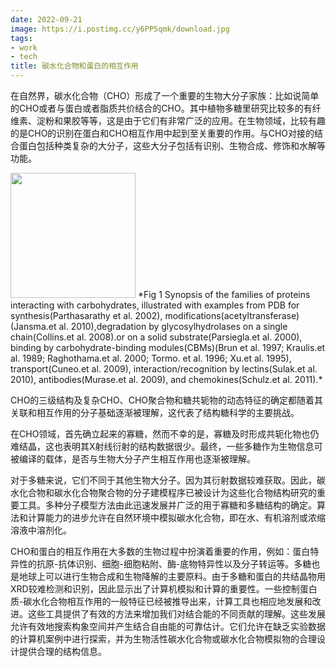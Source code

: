 ```yaml
---
date: 2022-09-21
image: https://i.postimg.cc/y6PP5qmk/download.jpg
tags:
- work
- tech
title: 碳水化合物和蛋白的相互作用
---
```

在自然界，碳水化合物（CHO）形成了一个重要的生物大分子家族：比如说简单的CHO或者与蛋白或者脂质共价结合的CHO。其中植物多糖里研究比较多的有纤维素、淀粉和果胶等等，这是由于它们有非常广泛的应用。在生物领域，比较有趣的是CHO的识别在蛋白和CHO相互作用中起到至关重要的作用。与CHO对接的结合蛋白包括种类复杂的大分子，这些大分子包括有识别、生物合成、修饰和水解等功能。


<img src="https://i.postimg.cc/y6PP5qmk/download.jpg" width="200">
*Fig 1 Synopsis of the families of proteins interacting with carbohydrates, illustrated with examples from PDB for synthesis(Parthasarathy et al. 2002), modifications(acetyltransferase) (Jansma.et al. 2010),degradation by glycosylhydrolases on a single chain(Collins.et al. 2008).or on a solid substrate(Parsiegla.et al. 2000), binding by carbohydrate-binding modules(CBMs)(Brun et al. 1997; Kraulis.et al. 1989; Raghothama.et al. 2000; Tormo. et al. 1996; Xu.et al. 1995), transport(Cuneo.et al. 2009), interaction/recognition by lectins(Sulak.et al. 2010), antibodies(Murase.et al. 2009), and chemokines(Schulz.et al. 2011).*

CHO的三级结构及复杂CHO、CHO聚合物和糖共轭物的动态特征的确定都随着其关联和相互作用的分子基础逐渐被理解，这代表了结构糖科学的主要挑战。

在CHO领域，首先确立起来的寡糖，然而不幸的是，寡糖及时形成共轭化物也仍难结晶，这也表明其X射线衍射的结构数据很少。最终，一些多糖作为生物信息可被编译的载体，是否与生物大分子产生相互作用也逐渐被理解。

对于多糖来说，它们不同于其他生物大分子。因为其衍射数据较难获取。因此，碳水化合物和碳水化合物聚合物的分子建模程序已被设计为这些化合物结构研究的重要工具。多种分子模型方法由此迅速发展并广泛的用于寡糖和多糖结构的确定。算法和计算能力的进步允许在自然环境中模拟碳水化合物，即在水、有机溶剂或浓缩溶液中溶剂化。

CHO和蛋白的相互作用在大多数的生物过程中扮演着重要的作用，例如：蛋白特异性的抗原-抗体识别、细胞-细胞粘附、酶-底物特异性以及分子转运等。多糖也是地球上可以进行生物合成和生物降解的主要原料。由于多糖和蛋白的共结晶物用XRD较难检测和识别，因此显示出了计算机模拟和计算的重要性。一些控制蛋白质-碳水化合物相互作用的一般特征已经被推导出来，计算工具也相应地发展和改进。这些工具提供了有效的方法来增加我们对结合能的不同贡献的理解。这些发展允许有效地搜索构象空间并产生结合自由能的可靠估计。它们允许在缺乏实验数据的计算机案例中进行探索，并为生物活性碳水化合物或碳水化合物模拟物的合理设计提供合理的结构信息。
